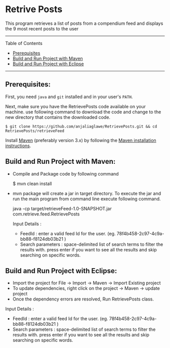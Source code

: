 # Retrive Posts

This program retrieves a list of posts from a compendium feed and displays the 9 most recent posts to the user

---

Table of Contents

* <a href="#prerequisite">Prerequisites</a>
* <a href="#mavenbuild">Build and Run Project with Maven</a>
* <a href="#eclipselink">Build and Run Project with Eclipse</a>

---

<a name="prerequisite"></a>

## Prerequisites:

First, you need `java` and `git` installed and in your user's `PATH`. 

Next, make sure you have the RetrievePosts code  available on your machine.  use following command to download the  code and change to the new directory that contains the downloaded code.

    $ git clone https://github.com/anjaliaglawe/RetrievePosts.git && cd RetrievePosts/retrieveFeed
    
Install [Maven](http://maven.apache.org/) (preferably version 3.x) by following the [Maven installation instructions](http://maven.apache.org/download.cgi).

<a name="mavenbuild"></a>

## Build and Run Project with Maven:

- Compile and Package code by following command
 
    $ mvn clean install

- mvn package will create a jar in target directory. To execute the jar and run the main program from command line execute 
  following command.

  java -cp target/retrieveFeed-1.0-SNAPSHOT.jar com.retrieve.feed.RetrievePosts
  
  Input Details :
  -  FeedId : enter a valid feed Id for the user. (eg. 78f4b458-2c97-4c9a-bb88-f8124db03b21 )
  -  Search parameters : space-delimited list of search terms to filter the results with. press enter if you want to see all the      results and skip searching on specific words.

<a name="eclipselink"></a>

## Build and Run Project with Eclipse:

* Import the project for File -> Import -> Maven -> Import Existing project
* To update dependencies, right click on the project -> Maven -> update project
* Once the dependency errors are resolved, Run RetrievePosts class.

 Input Details :
  -  FeedId : enter a valid feed Id for the user. (eg. 78f4b458-2c97-4c9a-bb88-f8124db03b21 )
  -  Search parameters : space-delimited list of search terms to filter the results with. press enter if you want to see all the      results and skip searching on specific words.



